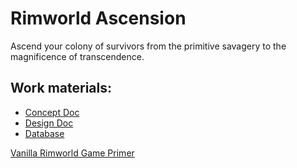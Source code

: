 # Rimworld Ascension
Ascend your colony of survivors from the primitive savagery to the magnificence of transcendence.

## Work materials:
*	[Concept Doc](https://docs.google.com/document/d/1zmsKa3wvsp46hyj6O8B9oNbovq1e8GhW4gKBfRWfTW0/edit?usp=sharing "General mod concept, rules and landmarks. Summarized view on it's final form.")
*	[Design Doc](https://docs.google.com/spreadsheets/d/1ArhduYV2OyyMPocvEpR2jwmKfMpo0ZBP2fyMlT75XM4/edit?usp=sharing "Implemented features, research tree and implemented mods list")
*	[Database](https://docs.google.com/spreadsheets/d/1GWdXpsvWhbrTpQGCtf2dzW-NKYoW4wV_Z-cigJmmKgE/edit?usp=sharing "Contains lists of things and all required parameters for content balancing")


[Vanilla Rimworld Game Primer](https://docs.google.com/document/d/1pIZyKif0bFbBWten4drrm7kfSSfvBoJPgG9-ywfN8j8/pub "Use to preserve the Rimworld atmosphere")
